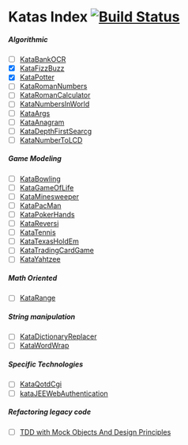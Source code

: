 # Katas Index  [![Build Status](https://travis-ci.org/CloudCoders/Katas.svg?branch=master-java)](https://travis-ci.org/CloudCoders/Katas)

##### Algorithmic

- [ ] [KataBankOCR](http://codingdojo.org/cgi-bin/index.pl?KataBankOCR)
- [x] [KataFizzBuzz](http://codingdojo.org/cgi-bin/index.pl?KataFizzBuzz)
- [x] [KataPotter](http://codingdojo.org/cgi-bin/index.pl?KataPotter)
- [ ] [KataRomanNumbers](http://codingdojo.org/cgi-bin/index.pl?KataRomanNumbers)
- [ ] [KataRomanCalculator](http://codingdojo.org/cgi-bin/index.pl?KataRomanCalculator)
- [ ] [KataNumbersInWorld](http://codingdojo.org/cgi-bin/index.pl?KataNumbersInWorld)
- [ ] [KataArgs](http://codingdojo.org/cgi-bin/index.pl?KataArgs)
- [ ] [KataAnagram](http://codingdojo.org/cgi-bin/index.pl?KataAnagram)
- [ ] [KataDepthFirstSearcg](http://codingdojo.org/cgi-bin/index.pl?KataDepthFirstSearcg)
- [ ] [KataNumberToLCD](http://codingdojo.org/cgi-bin/index.pl?KataNumberToLCD) 

##### Game Modeling

- [ ] [KataBowling](http://codingdojo.org/cgi-bin/index.pl?KataBowling)
- [ ] [KataGameOfLife](http://codingdojo.org/cgi-bin/index.pl?)
- [ ] [KataMinesweeper](http://codingdojo.org/cgi-bin/index.pl?KataGameOfLife)
- [ ] [KataPacMan](http://codingdojo.org/cgi-bin/index.pl?KataPacMan)
- [ ] [KataPokerHands](http://codingdojo.org/cgi-bin/index.pl?KataPokerHands)
- [ ] [KataReversi](http://codingdojo.org/cgi-bin/index.pl?KataReversi)
- [ ] [KataTennis](http://codingdojo.org/cgi-bin/index.pl?KataTennis)
- [ ] [KataTexasHoldEm](http://codingdojo.org/cgi-bin/index.pl?KataTexasHoldEm)
- [ ] [KataTradingCardGame](http://codingdojo.org/cgi-bin/index.pl?KataTradingCardGame)
- [ ] [KataYahtzee](http://codingdojo.org/cgi-bin/index.pl?KataYahtzee)

##### Math Oriented

- [ ] [KataRange](http://codingdojo.org/cgi-bin/index.pl?KataRange)

##### String manipulation

- [ ] [KataDictionaryReplacer](http://codingdojo.org/cgi-bin/index.pl?KataDictionaryReplacer)
- [ ] [KataWordWrap](http://codingdojo.org/cgi-bin/index.pl?KataWorldWrap)

##### Specific Technologies

- [ ] [KataQotdCgi](http://codingdojo.org/cgi-bin/index.pl?KataQotdCgi)
- [ ] [kataJEEWebAuthentication](http://codingdojo.org/cgi-bin/index.pl?kataJEEWebAuthentication)

##### Refactoring legacy code

- [ ] [TDD with Mock Objects And Design Principles](https://github.com/lucaminudel/TDDwithMockObjectsAndDesignPrinciples/tree/master/TDDMicroExercises#readme)












